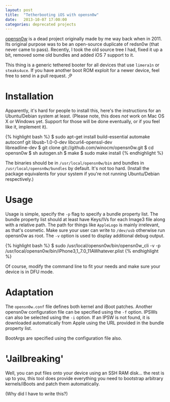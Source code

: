 ```yaml
---
layout: post
title:  "Tetherbooting iOS with opensn0w"
date:   2013-10-07 17:00:00
categories: deprecated projects
---
```


[opensn0w](http://github.com/winocm/opensn0w) is a dead project originally made by me way back when in 
2011. Its original purpose was to be an open-source duplicate of redsn0w (that never came to pass). 
Recently, I took the old source tree I had, fixed it up a bit, removed some old bundles and added iOS 
7 support to it.

This thing is a generic tethered booter for all devices that use `limera1n` or `steaks4uce`. If you have
another boot ROM exploit for a newer device, feel free to send in a pull request. ;P

# Installation

Apparently, it's hard for people to install this, here's the instructions for an Ubuntu/Debian system
at least. (Please note, this does _not_ work on Mac OS X or Windows yet. Support for those will be done
eventually, or if you feel like it, implement it).

{% highlight bash %}
$ sudo apt-get install build-essential automake autoconf git libusb-1.0-0-dev libcurl4-openssl-dev \
                       libreadline-dev
$ git clone git://github.com/winocm/opensn0w.git
$ cd opensn0w
$ sh autogen.sh
$ make
$ sudo make install
{% endhighlight %}

The binaries should be in `/usr/local/opensn0w/bin` and bundles in `/usr/local/opensn0w/bundles` by 
default. It's not too hard. (Install the package equivalents for your system if you're not running 
Ubuntu/Debian respectively.)

# Usage

Usage is simple, specify the `-p` flag to specify a bundle property list. The bundle property list
should at least have Keys/IVs for each Image3 file along with a relative path. The path for things like
`AppleLogo` is mainly irrelevant, as that's cosmetic. Make sure your user can write to `/dev/usb` 
otherwise run opensn0w as root. The `-v` option is used to display additional debug output.

{% highlight bash %}
$ sudo /usr/local/opensn0w/bin/opensn0w_cli -v -p /usr/local/opensn0w/bin/iPhone3,1_7.0_11AWhatever.plist
{% endhighlight %}

Of course, modify the command line to fit your needs and make sure your device is in DFU mode.

# Adaptation

The `opensn0w.conf` file defines both kernel and iBoot patches. Another opensn0w configuration file
can be specified using the `-f` option. IPSWs can also be selected using the `-i` option. If an IPSW is 
not found, it is downloaded automatically from Apple using the URL provided in the bundle property list.

BootArgs are specified using the configuration file also.

# 'Jailbreaking'

Well, you can put files onto your device using an SSH RAM disk... the rest is up to you, this tool does
provide everything you need to bootstrap arbitrary kernels/iBoots and patch them automatically.

(Why did I have to write this?)